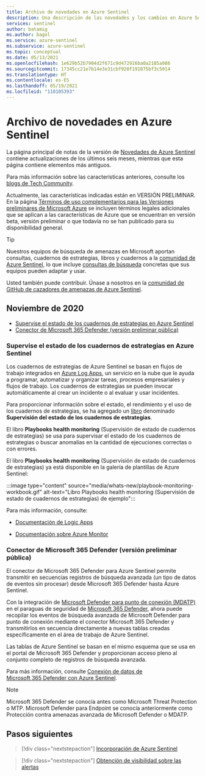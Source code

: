 ```yaml
---
title: Archivo de novedades en Azure Sentinel
description: Una descripción de las novedades y los cambios en Azure Sentinel en los últimos seis meses, e incluso antes.
services: sentinel
author: batamig
ms.author: bagol
ms.service: azure-sentinel
ms.subservice: azure-sentinel
ms.topic: conceptual
ms.date: 05/13/2021
ms.openlocfilehash: 1e629b52b7904d2f671c9d472916ba0a2185a986
ms.sourcegitcommit: 17345cc21e7b14e3e31cbf920f191875bf3c5914
ms.translationtype: HT
ms.contentlocale: es-ES
ms.lasthandoff: 05/19/2021
ms.locfileid: "110105393"
---
```

# <a name="archive-for-whats-new-in-azure-sentinel"></a>Archivo de novedades en Azure Sentinel

La página principal de notas de la versión de [Novedades de Azure Sentinel](whats-new.md) contiene actualizaciones de los últimos seis meses, mientras que esta página contiene elementos más antiguos.

Para más información sobre las características anteriores, consulte los [blogs de Tech Community](https://techcommunity.microsoft.com/t5/azure-sentinel/bg-p/AzureSentinelBlog/label-name/What's%20New).

Actualmente, las características indicadas están en VERSIÓN PRELIMINAR. En la página [Términos de uso complementarios para las Versiones preliminares de Microsoft Azure](https://azure.microsoft.com/support/legal/preview-supplemental-terms/) se incluyen términos legales adicionales que se aplican a las características de Azure que se encuentran en versión beta, versión preliminar o que todavía no se han publicado para su disponibilidad general.


> [!TIP]
> Nuestros equipos de búsqueda de amenazas en Microsoft aportan consultas, cuadernos de estrategias, libros y cuadernos a la [comunidad de Azure Sentinel](https://github.com/Azure/Azure-Sentinel), lo que incluye [consultas de búsqueda](https://github.com/Azure/Azure-Sentinel) concretas que sus equipos pueden adaptar y usar.
>
> Usted también puede contribuir. Únase a nosotros en la [comunidad de GitHub de cazadores de amenazas de Azure Sentinel](https://github.com/Azure/Azure-Sentinel/wiki).
>

## <a name="november-2020"></a>Noviembre de 2020

- [Supervise el estado de los cuadernos de estrategias en Azure Sentinel](#monitor-your-playbooks-health-in-azure-sentinel)
- [Conector de Microsoft 365 Defender (versión preliminar pública)](#microsoft-365-defender-connector-public-preview)

### <a name="monitor-your-playbooks-health-in-azure-sentinel"></a>Supervise el estado de los cuadernos de estrategias en Azure Sentinel

Los cuadernos de estrategias de Azure Sentinel se basan en flujos de trabajo integrados en [Azure Log Apps](../logic-apps/index.yml), un servicio en la nube que le ayuda a programar, automatizar y organizar tareas, procesos empresariales y flujos de trabajo. Los cuadernos de estrategias se pueden invocar automáticamente al crear un incidente o al evaluar y usar incidentes. 

Para proporcionar información sobre el estado, el rendimiento y el uso de los cuadernos de estrategias, se ha agregado un [libro](../azure-monitor/visualize/workbooks-overview.md) denominado **Supervisión del estado de los cuadernos de estrategias**. 

El libro **Playbooks health monitoring** (Supervisión de estado de cuadernos de estrategias) se usa para supervisar el estado de los cuadernos de estrategias o buscar anomalías en la cantidad de ejecuciones correctas o con errores. 

El libro **Playbooks health monitoring** (Supervisión de estado de cuadernos de estrategias) ya está disponible en la galería de plantillas de Azure Sentinel:

:::image type="content" source="media/whats-new/playbook-monitoring-workbook.gif" alt-text="Libro Playbooks health monitoring (Supervisión de estado de cuadernos de estrategias) de ejemplo":::

Para más información, consulte:

- [Documentación de Logic Apps](../logic-apps/monitor-logic-apps-log-analytics.md#set-up-azure-monitor-logs)

- [Documentación sobre Azure Monitor](../azure-monitor/essentials/activity-log.md#send-to-log-analytics-workspace)

### <a name="microsoft-365-defender-connector-public-preview"></a>Conector de Microsoft 365 Defender (versión preliminar pública)
 
El conector de Microsoft 365 Defender para Azure Sentinel permite transmitir en secuencias registros de búsqueda avanzada (un tipo de datos de eventos sin procesar) desde Microsoft 365 Defender hasta Azure Sentinel. 

Con la integración de [Microsoft Defender para punto de conexión (MDATP)](/windows/security/threat-protection/) en el paraguas de seguridad de [Microsoft 365 Defender](/microsoft-365/security/mtp/microsoft-threat-protection), ahora puede recopilar los eventos de búsqueda avanzada de Microsoft Defender para punto de conexión mediante el conector Microsoft 365 Defender y transmitirlos en secuencia directamente a nuevas tablas creadas específicamente en el área de trabajo de Azure Sentinel. 

Las tablas de Azure Sentinel se basan en el mismo esquema que se usa en el portal de Microsoft 365 Defender y proporcionan acceso pleno al conjunto completo de registros de búsqueda avanzada. 

Para más información, consulte [Conexión de datos de Microsoft 365 Defender con Azure Sentinel](connect-microsoft-365-defender.md).

> [!NOTE]
> Microsoft 365 Defender se conocía antes como Microsoft Threat Protection o MTP. Microsoft Defender para Endpoint se conocía anteriormente como Protección contra amenazas avanzada de Microsoft Defender o MDATP.
> 

## <a name="next-steps"></a>Pasos siguientes

> [!div class="nextstepaction"]
>[Incorporación de Azure Sentinel](quickstart-onboard.md)

> [!div class="nextstepaction"]
>[Obtención de visibilidad sobre las alertas](quickstart-get-visibility.md)
